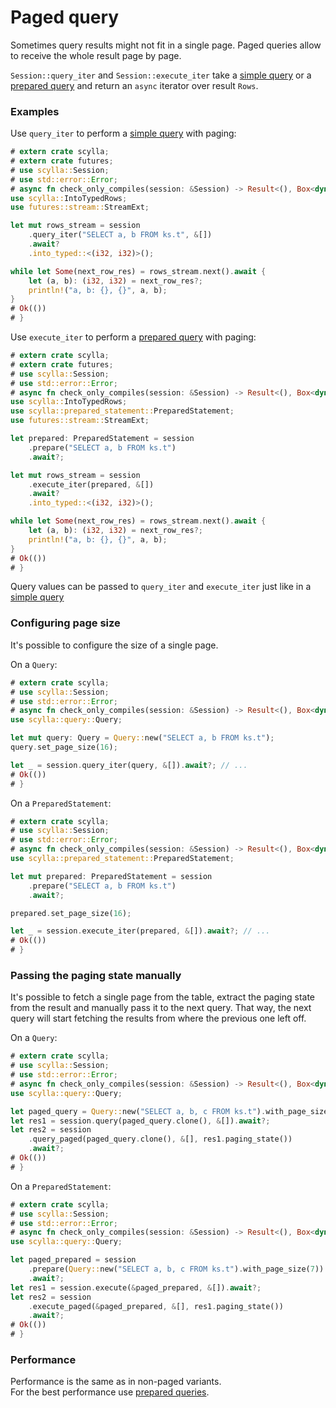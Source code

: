 # Paged query
Sometimes query results might not fit in a single page. Paged queries
allow to receive the whole result page by page.

`Session::query_iter` and `Session::execute_iter` take a [simple query](simple.md) or a [prepared query](prepared.md)
and return an `async` iterator over result `Rows`.

### Examples
Use `query_iter` to perform a [simple query](simple.md) with paging:
```rust
# extern crate scylla;
# extern crate futures;
# use scylla::Session;
# use std::error::Error;
# async fn check_only_compiles(session: &Session) -> Result<(), Box<dyn Error>> {
use scylla::IntoTypedRows;
use futures::stream::StreamExt;

let mut rows_stream = session
    .query_iter("SELECT a, b FROM ks.t", &[])
    .await?
    .into_typed::<(i32, i32)>();

while let Some(next_row_res) = rows_stream.next().await {
    let (a, b): (i32, i32) = next_row_res?;
    println!("a, b: {}, {}", a, b);
}
# Ok(())
# }
```

Use `execute_iter` to perform a [prepared query](prepared.md) with paging:
```rust
# extern crate scylla;
# extern crate futures;
# use scylla::Session;
# use std::error::Error;
# async fn check_only_compiles(session: &Session) -> Result<(), Box<dyn Error>> {
use scylla::IntoTypedRows;
use scylla::prepared_statement::PreparedStatement;
use futures::stream::StreamExt;

let prepared: PreparedStatement = session
    .prepare("SELECT a, b FROM ks.t")
    .await?;

let mut rows_stream = session
    .execute_iter(prepared, &[])
    .await?
    .into_typed::<(i32, i32)>();

while let Some(next_row_res) = rows_stream.next().await {
    let (a, b): (i32, i32) = next_row_res?;
    println!("a, b: {}, {}", a, b);
}
# Ok(())
# }
```

Query values can be passed to `query_iter` and `execute_iter` just like in a [simple query](simple.md)

### Configuring page size
It's possible to configure the size of a single page.

On a `Query`:
```rust
# extern crate scylla;
# use scylla::Session;
# use std::error::Error;
# async fn check_only_compiles(session: &Session) -> Result<(), Box<dyn Error>> {
use scylla::query::Query;

let mut query: Query = Query::new("SELECT a, b FROM ks.t");
query.set_page_size(16);

let _ = session.query_iter(query, &[]).await?; // ...
# Ok(())
# }
```

On a `PreparedStatement`:
```rust
# extern crate scylla;
# use scylla::Session;
# use std::error::Error;
# async fn check_only_compiles(session: &Session) -> Result<(), Box<dyn Error>> {
use scylla::prepared_statement::PreparedStatement;

let mut prepared: PreparedStatement = session
    .prepare("SELECT a, b FROM ks.t")
    .await?;

prepared.set_page_size(16);

let _ = session.execute_iter(prepared, &[]).await?; // ...
# Ok(())
# }
```

### Passing the paging state manually
It's possible to fetch a single page from the table, extract the paging state
from the result and manually pass it to the next query. That way, the next
query will start fetching the results from where the previous one left off.

On a `Query`:
```rust
# extern crate scylla;
# use scylla::Session;
# use std::error::Error;
# async fn check_only_compiles(session: &Session) -> Result<(), Box<dyn Error>> {
use scylla::query::Query;

let paged_query = Query::new("SELECT a, b, c FROM ks.t").with_page_size(6);
let res1 = session.query(paged_query.clone(), &[]).await?;
let res2 = session
    .query_paged(paged_query.clone(), &[], res1.paging_state())
    .await?;
# Ok(())
# }
```

On a `PreparedStatement`:
```rust
# extern crate scylla;
# use scylla::Session;
# use std::error::Error;
# async fn check_only_compiles(session: &Session) -> Result<(), Box<dyn Error>> {
use scylla::query::Query;

let paged_prepared = session
    .prepare(Query::new("SELECT a, b, c FROM ks.t").with_page_size(7))
    .await?;
let res1 = session.execute(&paged_prepared, &[]).await?;
let res2 = session
    .execute_paged(&paged_prepared, &[], res1.paging_state())
    .await?;
# Ok(())
# }
```

### Performance
Performance is the same as in non-paged variants.\
For the best performance use [prepared queries](prepared.md).
